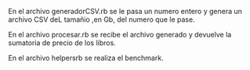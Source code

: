 

En el archivo generadorCSV.rb se le pasa un numero entero y genera un archivo CSV deL tamañio ,en Gb, del numero que le pase.

En el archivo procesar.rb se recibe el archivo generado y devuelve la sumatoria de precio de los libros. 

En el archivo helpersrb se realiza el benchmark.
